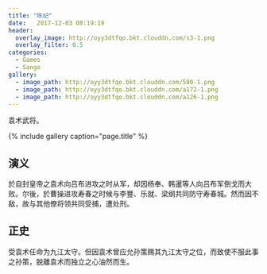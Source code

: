 ```yaml
---
title: "陈纪"
date:   2017-12-03 08:19:19
header:
  overlay_image: http://oyy3dtfqo.bkt.clouddn.com/s3-1.png
  overlay_filter: 0.5
categories:
  - Games
  - Sango
gallery:
  - image_path: http://oyy3dtfqo.bkt.clouddn.com/580-1.png
  - image_path: http://oyy3dtfqo.bkt.clouddn.com/a172-1.png
  - image_path: http://oyy3dtfqo.bkt.clouddn.com/a126-1.png
---
```


袁术武将。

{% include gallery caption="page.title" %}

## 演义

於自封皇帝之袁术向吕布进攻之时从军，却因杨奉、韩暹等人向吕布军倒戈而大败。尔後，於曹操进攻寿春之时候与李豐、乐就、梁纲共同防守寿春城。然而因不敌，故与其他僚将领共同受捕，遭处刑。

## 正史

受袁术任命为九江太守。但因袁术曾应允孙策赐其九江太守之位，而致使不服此事之孙策，脱離袁术而独立之心油然而生。